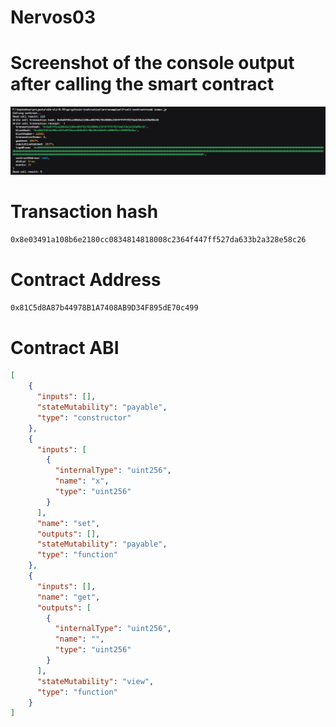# Nervos03

# Screenshot of the console output after calling the smart contract
![Contract Call](./call_contract.png)

# Transaction hash
```sh
0x8e03491a108b6e2180cc0834814818008c2364f447ff527da633b2a328e58c26
```

# Contract Address
```sh
0x81C5d8A87b44978B1A7408AB9D34F895dE70c499
```

# Contract ABI
```json
[
    {
      "inputs": [],
      "stateMutability": "payable",
      "type": "constructor"
    },
    {
      "inputs": [
        {
          "internalType": "uint256",
          "name": "x",
          "type": "uint256"
        }
      ],
      "name": "set",
      "outputs": [],
      "stateMutability": "payable",
      "type": "function"
    },
    {
      "inputs": [],
      "name": "get",
      "outputs": [
        {
          "internalType": "uint256",
          "name": "",
          "type": "uint256"
        }
      ],
      "stateMutability": "view",
      "type": "function"
    }
]
```